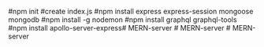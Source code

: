#npm init
#create index.js
#npm install express express-session mongoose mongodb
#npm install -g nodemon
#npm install graphql graphql-tools
#npm install apollo-server-express#   M E R N - s e r v e r  
 #   M E R N - s e r v e r  
 #   M E R N - s e r v e r  
 